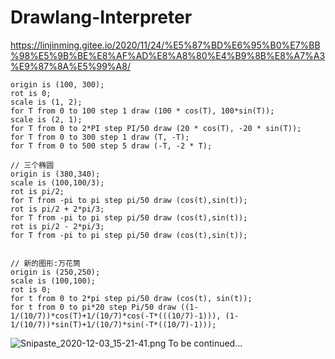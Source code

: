 # Drawlang-Interpreter
https://linjinming.gitee.io/2020/11/24/%E5%87%BD%E6%95%B0%E7%BB%98%E5%9B%BE%E8%AF%AD%E8%A8%80%E4%B9%8B%E8%A7%A3%E9%87%8A%E5%99%A8/

```
origin is (100, 300);
rot is 0;
scale is (1, 2);
for T from 0 to 100 step 1 draw (100 * cos(T), 100*sin(T));
scale is (2, 1);
for T from 0 to 2*PI step PI/50 draw (20 * cos(T), -20 * sin(T));
for T from 0 to 300 step 1 draw (T, -T);
for T from 0 to 500 step 5 draw (-T, -2 * T);

// 三个椭圆
origin is (380,340);
scale is (100,100/3);
rot is pi/2;
for T from -pi to pi step pi/50 draw (cos(t),sin(t));
rot is pi/2 + 2*pi/3;
for T from -pi to pi step pi/50 draw (cos(t),sin(t));
rot is pi/2 - 2*pi/3;
for T from -pi to pi step pi/50 draw (cos(t),sin(t));


// 新的图形:万花筒
origin is (250,250);
scale is (100,100);
rot is 0;
for t from 0 to 2*pi step pi/50 draw (cos(t), sin(t));
for t from 0 to pi*20 step Pi/50 draw ((1-1/(10/7))*cos(T)+1/(10/7)*cos(-T*(((10/7)-1))), (1-1/(10/7))*sin(T)+1/(10/7)*sin(-T*((10/7)-1)));
```
![Snipaste_2020-12-03_15-21-41.png](http://ww1.sinaimg.cn/large/005VT09Qly1glap1m307jj30i20euta2.jpg)
To be continued...
